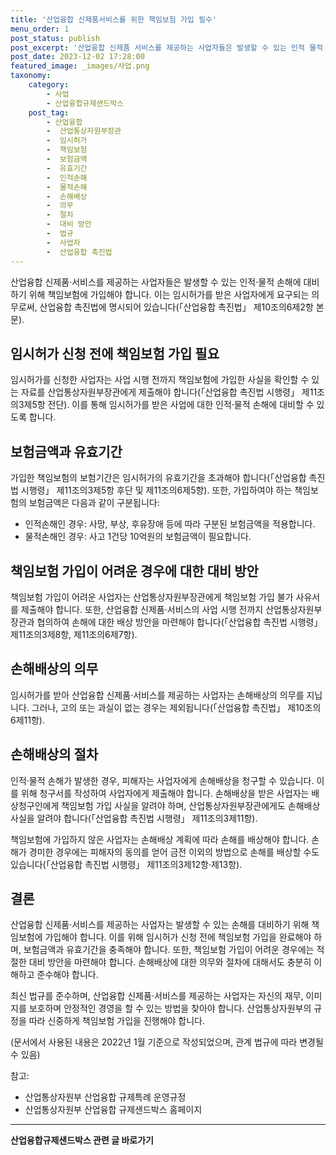 ```yaml
---
title: '산업융합 신제품서비스를 위한 책임보험 가입 필수'
menu_order: 1
post_status: publish
post_excerpt: '산업융합 신제품 서비스를 제공하는 사업자들은 발생할 수 있는 인적 물적 손해에 대비하기 위해 책임보험에 가입해야 합니다. 이는 임시허가를 받은 사업자에게 요구되는 의무로써, 산업융합 촉진법에 명시되어 있습니다  산업융합 촉진법  제10조의6제2항 본문 .'
post_date: 2023-12-02 17:28:00
featured_image: _images/사업.png
taxonomy:
    category:
        - 사업
        - 산업융합규제샌드박스
    post_tag:
        - 산업융합
        -  산업통상자원부장관
        -  임시허가
        -  책임보험
        -  보험금액
        -  유효기간
        -  인적손해
        -  물적손해
        -  손해배상
        -  의무
        -  절차
        -  대비 방안
        -  법규
        -  사업자
        -  산업융합 촉진법
---
```



산업융합 신제품·서비스를 제공하는 사업자들은 발생할 수 있는 인적·물적 손해에 대비하기 위해 책임보험에 가입해야 합니다. 이는 임시허가를 받은 사업자에게 요구되는 의무로써, 산업융합 촉진법에 명시되어 있습니다(「산업융합 촉진법」 제10조의6제2항 본문).

## 임시허가 신청 전에 책임보험 가입 필요

임시허가를 신청한 사업자는 사업 시행 전까지 책임보험에 가입한 사실을 확인할 수 있는 자료를 산업통상자원부장관에게 제출해야 합니다(「산업융합 촉진법 시행령」 제11조의3제5항 전단). 이를 통해 임시허가를 받은 사업에 대한 인적·물적 손해에 대비할 수 있도록 합니다.

## 보험금액과 유효기간

가입한 책임보험의 보험기간은 임시허가의 유효기간을 초과해야 합니다(「산업융합 촉진법 시행령」 제11조의3제5항 후단 및 제11조의6제5항). 또한, 가입하여야 하는 책임보험의 보험금액은 다음과 같이 구분됩니다:

- 인적손해인 경우: 사망, 부상, 후유장애 등에 따라 구분된 보험금액을 적용합니다.
- 물적손해인 경우: 사고 1건당 10억원의 보험금액이 필요합니다.

## 책임보험 가입이 어려운 경우에 대한 대비 방안

책임보험 가입이 어려운 사업자는 산업통상자원부장관에게 책임보험 가입 불가 사유서를 제출해야 합니다. 또한, 산업융합 신제품·서비스의 사업 시행 전까지 산업통상자원부장관과 협의하여 손해에 대한 배상 방안을 마련해야 합니다(「산업융합 촉진법 시행령」 제11조의3제8항, 제11조의6제7항).

## 손해배상의 의무

임시허가를 받아 산업융합 신제품·서비스를 제공하는 사업자는 손해배상의 의무를 지닙니다. 그러나, 고의 또는 과실이 없는 경우는 제외됩니다(「산업융합 촉진법」 제10조의6제11항).

## 손해배상의 절차

인적·물적 손해가 발생한 경우, 피해자는 사업자에게 손해배상을 청구할 수 있습니다. 이를 위해 청구서를 작성하여 사업자에게 제출해야 합니다. 손해배상을 받은 사업자는 배상청구인에게 책임보험 가입 사실을 알려야 하며, 산업통상자원부장관에게도 손해배상 사실을 알려야 합니다(「산업융합 촉진법 시행령」 제11조의3제11항).

책임보험에 가입하지 않은 사업자는 손해배상 계획에 따라 손해를 배상해야 합니다. 손해가 경미한 경우에는 피해자의 동의를 얻어 금전 이외의 방법으로 손해를 배상할 수도 있습니다(「산업융합 촉진법 시행령」 제11조의3제12항·제13항).

## 결론

산업융합 신제품·서비스를 제공하는 사업자는 발생할 수 있는 손해를 대비하기 위해 책임보험에 가입해야 합니다. 이를 위해 임시허가 신청 전에 책임보험 가입을 완료해야 하며, 보험금액과 유효기간을 충족해야 합니다. 또한, 책임보험 가입이 어려운 경우에는 적절한 대비 방안을 마련해야 합니다. 손해배상에 대한 의무와 절차에 대해서도 충분히 이해하고 준수해야 합니다.

최신 법규를 준수하며, 산업융합 신제품·서비스를 제공하는 사업자는 자신의 재무, 이미지를 보호하며 안정적인 경영을 할 수 있는 방법을 찾아야 합니다. 산업통상자원부의 규정을 따라 신중하게 책임보험 가입을 진행해야 합니다.

(문서에서 사용된 내용은 2022년 1월 기준으로 작성되었으며, 관계 법규에 따라 변경될 수 있음)

참고:
- 산업통상자원부 산업융합 규제특례 운영규정
- 산업통상자원부 산업융합 규제샌드박스 홈페이지
<!-- wp:separator -->
<hr class="wp-block-separator has-alpha-channel-opacity"/>
<!-- /wp:separator -->

<!-- wp:group {"backgroundColor":"base","layout":{"type":"constrained"}} -->
<div class="wp-block-group has-base-background-color has-background"><!-- wp:paragraph {"align":"center","fontSize":"medium"} -->
<p class="has-text-align-center has-large-font-size"><strong>산업융합규제샌드박스 관련 글 바로가기</strong></p>
<!-- /wp:paragraph -->


<!-- wp:latest-posts
{"categories":[{"id":27598,"count":19,"description":"","link":"https://uknowlaw.com/category/%ec%82%b0%ec%97%85%ec%9c%b5%ed%95%a9%ea%b7%9c%ec%a0%9c%ec%83%8c%eb%93%9c%eb%b0%95%ec%8a%a4/","name":"산업융합규제샌드박스","slug":"산업융합규제샌드박스","taxonomy":"category","parent":0,"meta":[],"_links":{"self":[{"href":"https://uknowlaw.com/wp-json/wp/v2/categories/27598"}],"collection":[{"href":"https://uknowlaw.com/wp-json/wp/v2/categories"}],"about":[{"href":"https://uknowlaw.com/wp-json/wp/v2/taxonomies/category"}],"wp:post_type":[{"href":"https://uknowlaw.com/wp-json/wp/v2/posts?categories=27598"}],"curies":[{"name":"wp","href":"https://api.w.org/{rel}","templated":true}]}}],"postsToShow":100,"excerptLength":28,"postLayout":"grid","columns":2,"featuredImageAlign":"left","featuredImageSizeSlug":"large","fontSize":"small"} /--></div>
<!-- /wp:group -->